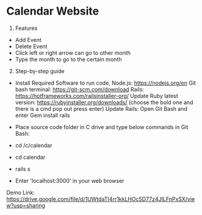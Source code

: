 # Calendar Website 

1. Features
* Add Event 
* Delete Event 
* Click left or right arrow can go to other month
* Type the month to go to the certain month

2. Step-by-step guide
* Install Required Software to run code, Node.js: https://nodejs.org/en Git bash terminal: https://git-scm.com/download Rails: https://hotframeworks.com/railsinstaller-org/ Update Ruby latest version: https://rubyinstaller.org/downloads/ (choose the bold one and there is a cmd pop out press enter) Update Rails: Open Git Bash and enter Gem install rails

* Place source code folder in C drive and type below commands in Git Bash:

* cd /c/calendar

* cd calendar

* rails s

* Enter 'localhost:3000' in your web browser

Demo Link: https://drive.google.com/file/d/1UWtdaTI4rr1kkLHOc5D77z4JILFnPxSX/view?usp=sharing



